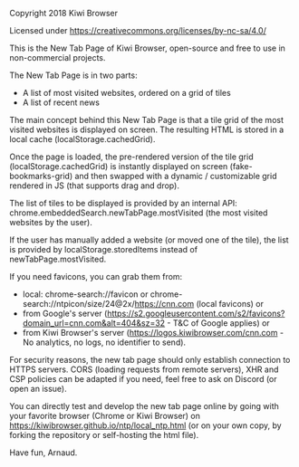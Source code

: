Copyright 2018 Kiwi Browser

Licensed under https://creativecommons.org/licenses/by-nc-sa/4.0/


This is the New Tab Page of Kiwi Browser, open-source and free to use in non-commercial projects.


The New Tab Page is in two parts:
 - A list of most visited websites, ordered on a grid of tiles
 - A list of recent news


The main concept behind this New Tab Page is that a tile grid of the most visited websites is displayed on screen.
The resulting HTML is stored in a local cache (localStorage.cachedGrid).

Once the page is loaded, the pre-rendered version of the tile grid (localStorage.cachedGrid) is instantly displayed on screen (fake-bookmarks-grid) and then swapped with a dynamic / customizable grid rendered in JS (that supports drag and drop).


The list of tiles to be displayed is provided by an internal API: chrome.embeddedSearch.newTabPage.mostVisited (the most visited websites by the user).

If the user has manually added a website (or moved one of the tile), the list is provided by localStorage.storedItems instead of newTabPage.mostVisited.

If you need favicons, you can grab them from:
 - local: chrome-search://favicon or chrome-search://ntpicon/size/24@2x/https://cnn.com (local favicons)
or
 - from Google's server (https://s2.googleusercontent.com/s2/favicons?domain_url=cnn.com&alt=404&sz=32 - T&C of Google applies)
or
 - from Kiwi Browser's server (https://logos.kiwibrowser.com/cnn.com - No analytics, no logs, no identifier to send).

For security reasons, the new tab page should only establish connection to HTTPS servers.
CORS (loading requests from remote servers), XHR and CSP policies can be adapted if you need, feel free to ask on Discord (or open an issue).

You can directly test and develop the new tab page online by going with your favorite browser (Chrome or Kiwi Browser) on https://kiwibrowser.github.io/ntp/local_ntp.html (or on your own copy, by forking the repository or self-hosting the html file).

Have fun,
Arnaud.
